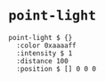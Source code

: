 # `point-light`

```
point-light $ {}
  :color 0xaaaaff
  :intensity $ 1
  :distance 100
  :position $ [] 0 0 0
```
